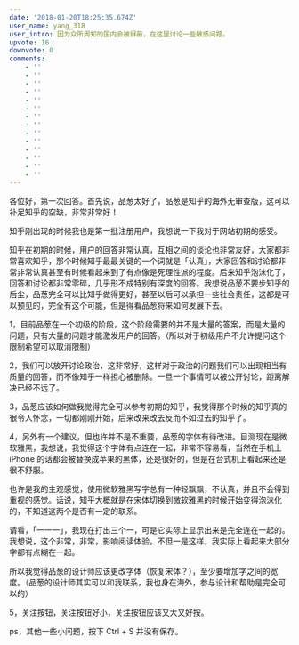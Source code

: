 ```yaml
---
date: '2018-01-20T18:25:35.674Z'
user_name: yang_318
user_intro: 因为众所周知的国内会被屏蔽，在这里讨论一些敏感问题。
upvote: 16
downvote: 0
comments:
    - ''
    - ''
    - ''
    - ''
    - ''
    - ''
    - ''
    - ''
    - ''
    - ''
    - ''
    - ''
    - ''
    - ''
---
```


各位好，第一次回答。首先说，品葱太好了，品葱是知乎的海外无审查版，这可以补足知乎的空缺，非常非常好！

知乎刚出现的时候我也是第一批注册用户，我想说一下我对于网站初期的感受。

知乎在初期的时候，用户的回答非常认真，互相之间的谈论也非常友好，大家都非常喜欢知乎，那个时候知乎最最关键的一个词就是「认真」，大家回答和讨论都非常非常认真甚至有时候看起来到了有点像是死理性派的程度。后来知乎泡沫化了，回答和讨论都非常零碎，几乎形不成特别有深度的回答。我想说品葱不要步知乎的后尘，品葱完全可以比知乎做得更好，甚至以后可以承担一些社会责任，这都是可以预见的，完全有这个可能，但是得看品葱将来如何发展下去。

1，目前品葱在一个初级的阶段，这个阶段需要的并不是大量的答案，而是大量的问题，只有大量的问题才能激发用户的回答。（所以对于初级用户不允许提问这个限制希望可以取消限制）

2，我们可以放开讨论政治，这非常好，这样对于政治的问题我们可以出现相当有质量的回答，而不像知乎一样担心被删除。一旦一个事情可以被公开讨论，距离解决已经不远了。

3，品葱应该如何做我觉得完全可以参考初期的知乎，我觉得那个时候的知乎真的很令人怀念，一切都刚刚开始，后来改来改去反而不如过去的知乎了。  

4，另外有一个建议，但也许并不是不重要，品葱的字体有待改进。目测现在是微软雅黑，我想说，我觉得这个字体有点连在一起，非常不容易看，当然在手机上 iPhone 的话都会被替换成苹果的黑体，还是很好的，但是在台式机上看起来还是很不舒服。

也许是我的主观感觉，使用微软雅黑写字总有一种轻飘飘，不认真，并且不会得到重视的感觉。话说，知乎大概就是在宋体切换到微软雅黑的时候开始变得泡沫化的，不知道这两个是否有一定的联系。

请看，「一一一」，我现在打出三个一，可是它实际上显示出来是完全连在一起的。我想说，这个非常，非常，影响阅读体验。不但一是这样，我实际上看起来大部分字都有点糊在一起。

所以我觉得品葱的设计师应该更改字体（恢复宋体？），至少要增加字之间的宽度。（品葱的设计师其实可以和我联系，我也身在海外，参与设计和帮助是完全可以的）

5，关注按钮，关注按钮好小，关注按钮应该又大又好按。  

ps，其他一些小问题，按下 Ctrl + S 并没有保存。
